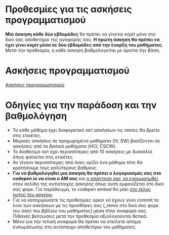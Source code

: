 # Προθεσμίες για τις ασκήσεις προγραμματισμού

**Μία άσκηση κάθε δύο εβδομάδες** θα πρέπει να γίνεται κομίτ μόνο στο δικό σας αποθετήριο της αναφοράς σας. **Η πρώτη άσκηση θα πρέπει να έχει γίνει κομίτ μέσα σε δύο εβδομάδες από την έναρξη του μαθήματος.** Μετά την προθεσμία, η κάθε άσκηση βαθμολογείται με άριστα την βάση.

# Ασκήσεις προγραμματισμού

[Ασκήσεις προγραμματισμού](https://pibook.epidro.me/remix)

# Οδηγίες για την παράδοση και την βαθμολόγηση

* Το κάθε μάθημα έχει διαφορετικό σετ ασκήσεων τις οποίες θα βρείτε στις ετικέτες.
* Μερικές ασκήσεις σε προχωρημένα μαθήματα (IV, SW) βασίζονται σε ασκήσεις από τα βασικά μαθήματα (HCI, CSCW).
* Το διαθέσιμο σετ έχει περισσότερες από 10 ασκήσεις με δυσκολία όπως φαίνεται στις ετικέτες.
* Αν γίνουν περισσότερες από όσες ορίζει ένα μάθημα τότε θα κρατήσουμε τους καλύτερους βαθμούς.
* **Για να βαθμολογηθεί μια άσκηση θα πρέπει ο λογαριασμός σας στο codepen.io να είναι ο ΑΜ σας** και [η απάντηση σας να ενσωματωθεί](https://codepen.io/features/embeds) στην σελίδα της αντίστοιχης άσκησης όπως αυτή εμφανίζεται στο δικό σας φορκ. Για παράδειγμα, το codepen embed θα μπει [στο τέλος αυτού του αρχείου](https://raw.githubusercontent.com/pibook/site/master/_remix/button.md)
* Για να κατοχυρώσετε τις προθεσμίες αρκεί να έχουν γίνει commit τα λινκ των ασκήσεων με τις προσθήκες σας (_remix στο δικό σας φορκ του σαητ του βιβλίου του μαθήματος) μέσα στην αναφορά σας. Πιθανές βελτιώσεις μετά την προθεσμία αξιολογούνται θετικά.
* Μόνο για την τελική αναφορά θα πρέπει να στείλετε αίτημα ενσωμάτωσης στο αντίστοιχο αποθετήριο του μαθήματος.

